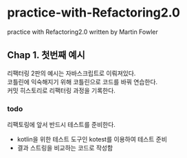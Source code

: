 # practice-with-Refactoring2.0
practice with Refactoring2.0 written by Martin Fowler

## Chap 1. 첫번째 예시<br>
리팩터링 2판의 예시는 자바스크립트로 이뤄져있다.<br>
코틀린에 익숙해지기 위해 코틀린으로 코드를 바꿔 연습한다.<br>
커밋 히스토리로 리팩터링 과정을 기록한다.<br>

### todo<br>
리팩토링에 앞서 반드시 테스트를 준비한다.<br>
- kotlin을 위한 테스트 도구인 kotest를 이용하여 테스트 준비
- 결과 스트링을 비교하는 코드로 작성함
